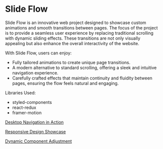 # Slide Flow
Slide Flow is an innovative web project designed to showcase custom animations and smooth transitions between pages. The focus of the project is to provide a seamless user experience by replacing traditional scrolling with dynamic sliding effects. These transitions are not only visually appealing but also enhance the overall interactivity of the website.

With Slide Flow, users can enjoy:
- Fully tailored animations to create unique page transitions.
- A modern alternative to standard scrolling, offering a sleek and intuitive navigation experience.
- Carefully crafted effects that maintain continuity and fluidity between pages, ensuring the flow feels natural and engaging.

Libraries Used:
- styled-components
- react-redux
- framer-motion

[Desktop Navigation in Action](https://elimm1910.github.io/SlideFlow/videos/Desktop.mp4)

[Responsive Design Showcase](https://elimm1910.github.io/SlideFlow/videos/Responsive.mp4)

[Dynamic Component Adjustment](https://elimm1910.github.io/SlideFlow/videos/Component_Adjustment.mp4)
